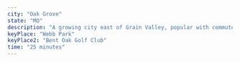 ```yaml
---
city: "Oak Grove"
state: "MO"
description: "A growing city east of Grain Valley, popular with commuters traveling into Kansas City."
keyPlace: "Webb Park"
keyPlace2: "Bent Oak Golf Club"
time: "25 minutes"
---
```

